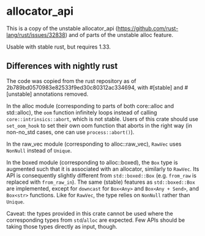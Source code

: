 # allocator_api

This is a copy of the unstable allocator_api
(https://github.com/rust-lang/rust/issues/32838) and of parts of the unstable
alloc feature.

Usable with stable rust, but requires 1.33.

## Differences with nightly rust

The code was copied from the rust repository as of
2b789bd0570983e82533f9ed30c80312ac334694, with #[stable] and #[unstable]
annotations removed.

In the alloc module (corresponding to parts of both core::alloc and
std::alloc), the `oom` function infinitely loops instead of calling
`core::intrinsics::abort`, which is not stable. Users of this crate should use
`set_oom_hook` to set their own oom function that aborts in the right way (in
non-no_std cases, one can use `process::abort()`).

In the raw_vec module (corresponding to alloc::raw_vec), `RawVec` uses
`NonNull` instead of `Unique`.

In the boxed module (corresponding to alloc::boxed), the `Box` type is
augmented such that it is associated with an allocator, similarly to `RawVec`.
Its API is consequently slightly different from `std::boxed::Box` (e.g.
`from_raw` is replaced with `from_raw_in`). The same (stable) features as
`std::boxed::Box` are implemented, except for `downcast` for `Box<Any>` and
`Box<Any + Send>`, and `Box<str>` functions. Like for `RawVec`, the type
relies on `NonNull` rather than `Unique`.

Caveat: the types provided in this crate cannot be used where the corresponding
types from `std`/`alloc` are expected. Few APIs should be taking those types
directly as input, though.
